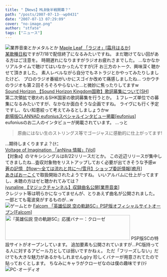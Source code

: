 ```yaml
---
title: "【News】MLB後半戦開幕？"
path: "/posts/2007-07-13--wp0431"
date: "2007-07-13 07:29:09"
cover: "no-image.png"
author: "stfate"
tags: ["ニュース"]
---
```


<style type="text/css">
<!--
p {white-space: pre-wrap};
-->
</style>

<img src="http://stfate.net/img/category1.jpg" alt="業界音楽とかメタルとか">
<a class="topics" href="http://shimotsukin.jugem.jp/?eid=62" target="_blank">Maple Leaf 「ラジオ」</a><span class="junre">[<a href="http://shimotsukin.com/" target="_blank">霜月はるか</a>]</span>
<div class="news"><a href="http://www.cho-animelo.com/ja/show_page_normal.do?page=hare" target="_blank">某歌種日和</a>ですが7/18で配信終了になるみたいですね。
まだ聴けてない回がある方はご注意を。
時期遅れになりますがラジオお疲れさまでした。
…なかなかリアルタイムで聴けてはいなかったんですが(汗
お三方のトーク、興味深く聴かせて頂きました。
素人レベルながら自分でもネトラジとかやってみたりしましたけど、
プロのラジオ番組がいかにスゴイか改めて痛感しましたね…
つかウチのラジオも第２回そろそろやらないと…と微妙に焦ったりしてますw</div>
<a class="topics" href="http://www.soundhorizon.com/" target="_blank">Sound Horizon 【Sound Horizon Kingdom国歌】歌詞募集について</a><span class="junre">[<a href="http://sound-horizon.net/" target="_blank">SH</a>]</span>
<div class="news">第二次領拡で歌われるSHK国家の歌詞募集を行うとか。
１フレーズ単位での募集になるみたいですが、なかなか面白そうな企画ですね。
ライヴにも行く予定ですし、ない知恵絞って考えてみるとしましょうかw</div>
<a class="topics" href="http://www.clannad-movie.jp/" target="_blank">劇場版CLANNAD eufoniusスペシャルインタビュー掲載</a><span class="junre">[<a href="http://eufonius.net/" target="_blank">eufonius</a>]</span>
<div class="news">eufoniusのお二人のインタビューが掲載されています。
…っと
<blockquote>原曲にはない生のストリングス等でゴージャスに感動的に仕上がってます!</blockquote>…期待しまくりますよ？(ﾅﾆ</div>
<a class="topics" href="http://aciblog.exblog.jp/7104461/" target="_blank">Voltage of Imagination 「anNina 情報」</a><span class="junre">[<a href="http://www.voltagenation.com/" target="_blank">VoI</a>]</span>
<div class="news">【対象a】のマキシシングルは8/22リリースだとか。
この近辺リリースが集中してきましたね…査収対象物をリストアップしておく必要が出てきそうな予感w</div>
<a class="topics" href="http://aonokioku.sakura.ne.jp/" target="_blank">蒼の記憶 【flow～全ては流れと共に～/雪月】ショップ委託情報</a><span class="junre">[<a href="http://aonokioku.sakura.ne.jp/" target="_blank">癒月</a>]</span>
<div class="news"><a href="http://www.akibaoo.com/" target="_blank">あきばおーこく</a>で取扱開始されたようですね。
いいアルバムに仕上がってますし、未聴の方はゼヒ聴かれてみては？</div>
<a class="topics" href="http://www.marbleskyrecords.com/magicchannel/" target="_blank">iyunaline 【マジックチャンネル】収録曲名公開</a><span class="junre">[<a href="" target="_blank">業界音楽</a>]</span>
<div class="news">クレジット等は明らかになってませんが、とりあえず曲名が公開されました。
一部とても電波臭がするものが…w</div>
<img src="http://stfate.net/img/category2.jpg" alt="ゲームとか">
<a class="topics" href="http://www.falcom.co.jp/sorasc_psp/" target="_blank">Falcom 「英雄伝説 空の軌跡SC」PSP版オフィシャルサイトオープン</a><span class="junre">[<a href="http://www.falcom.com/" target="_blank">Falcom</a>]</span>
<div class="news"><a href="http://www.falcom.co.jp/sorasc_psp/" target="_blank"><img src="http://www.falcom.co.jp/sorasc_psp/download/banner/klose_b.gif" width="400" height="80" border="0" alt="『英雄伝説 空の軌跡SC』応援バナー：クローゼ"></a>
PSP版SCの特設サイトがオープンしています。
追加要素も公開されていますが…PC版持ってる人に対するアピール力としては弱いですかねぇ。
ただ「フリーズしない」だけでも大きな魅力があるかもしれませんg(ry
珍しくバナーが用意されてたので貼っておくとします。
ちなみにキャラがクローゼなのは僕の趣味です(ﾏﾃ</div>
<img src="http://stfate.net/img/category3.jpg" alt="PC･オーディオ">
